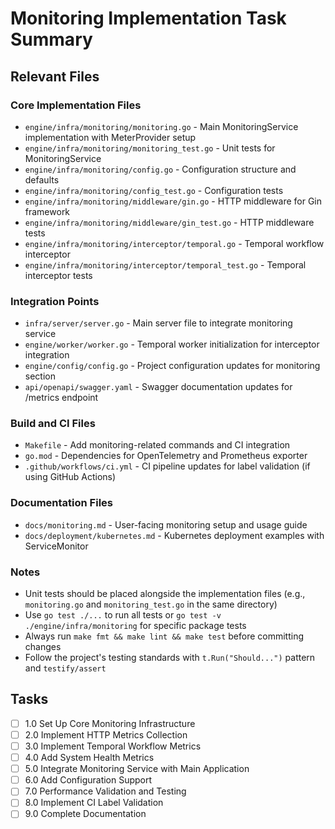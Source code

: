 # Monitoring Implementation Task Summary

## Relevant Files

### Core Implementation Files

- `engine/infra/monitoring/monitoring.go` - Main MonitoringService implementation with MeterProvider setup
- `engine/infra/monitoring/monitoring_test.go` - Unit tests for MonitoringService
- `engine/infra/monitoring/config.go` - Configuration structure and defaults
- `engine/infra/monitoring/config_test.go` - Configuration tests
- `engine/infra/monitoring/middleware/gin.go` - HTTP middleware for Gin framework
- `engine/infra/monitoring/middleware/gin_test.go` - HTTP middleware tests
- `engine/infra/monitoring/interceptor/temporal.go` - Temporal workflow interceptor
- `engine/infra/monitoring/interceptor/temporal_test.go` - Temporal interceptor tests

### Integration Points

- `infra/server/server.go` - Main server file to integrate monitoring service
- `engine/worker/worker.go` - Temporal worker initialization for interceptor integration
- `engine/config/config.go` - Project configuration updates for monitoring section
- `api/openapi/swagger.yaml` - Swagger documentation updates for /metrics endpoint

### Build and CI Files

- `Makefile` - Add monitoring-related commands and CI integration
- `go.mod` - Dependencies for OpenTelemetry and Prometheus exporter
- `.github/workflows/ci.yml` - CI pipeline updates for label validation (if using GitHub Actions)

### Documentation Files

- `docs/monitoring.md` - User-facing monitoring setup and usage guide
- `docs/deployment/kubernetes.md` - Kubernetes deployment examples with ServiceMonitor

### Notes

- Unit tests should be placed alongside the implementation files (e.g., `monitoring.go` and `monitoring_test.go` in the same directory)
- Use `go test ./...` to run all tests or `go test -v ./engine/infra/monitoring` for specific package tests
- Always run `make fmt && make lint && make test` before committing changes
- Follow the project's testing standards with `t.Run("Should...")` pattern and `testify/assert`

## Tasks

- [ ] 1.0 Set Up Core Monitoring Infrastructure
- [ ] 2.0 Implement HTTP Metrics Collection
- [ ] 3.0 Implement Temporal Workflow Metrics
- [ ] 4.0 Add System Health Metrics
- [ ] 5.0 Integrate Monitoring Service with Main Application
- [ ] 6.0 Add Configuration Support
- [ ] 7.0 Performance Validation and Testing
- [ ] 8.0 Implement CI Label Validation
- [ ] 9.0 Complete Documentation
